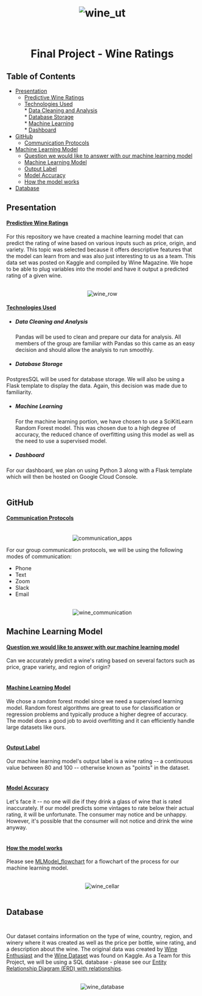 <div align="center">
  
  # ![wine_ut](wine_ut.png)<br><br> 
  
</div>
<div align="center">

# Final Project - Wine Ratings
</div>
                          

## Table of Contents
* [Presentation](#Presentation)<br>
    * [Predictive Wine Ratings](#Predictive-Wine-Ratings)<br>
    * [Technologies Used](#Technologies-Used)<br>
          *  [Data Cleaning and Analysis](#Data-Cleaning-And-Analysis)<br>
          *  [Database Storage](#Database-Storage)<br>
          *  [Machine Learning](#Machine-Learning)<br>
          *  [Dashboard](#Dashboard)<br>
* [GitHub](#GitHub)<br>
    * [Communication Protocols](#Communication-Protocols)<br>
* [Machine Learning Model](#Machine-Learning-Model)<br>
    * [Question we would like to answer with our machine learning model](#Question-we-would-like-to-answer-with-our-machine-learning-model)<br>
    * [Machine Learning Model](#Machine-Learning-Model)<br>
    * [Output Label](#Output-Label)<br>
    * [Model Accuracy](#Model-Accuracy)<br>
    * [How the model works](#How-the-model-works)<br>
* [Database](#Database)

## Presentation

#### <ins><b>Predictive Wine Ratings</ins></b><br> ####
For this repository we have created a machine learning model that can predict the rating of wine based on various inputs such as price, origin, and variety. This topic was selected because it offers descriptive features that the model can learn from and was also just interesting to us as a team. This data set was posted on Kaggle and compiled by Wine Magazine. We hope to be able to plug variables into the model and have it output a predicted rating of a given wine.<br><br>

<div align="center">
  
  ![wine_row](wine_row.png)
  
</div>

#### <ins><b>Technologies Used</ins></b><br> ####

* ##### <b>Data Cleaning and Analysis</b><br> #####
  Pandas will be used to clean and prepare our data for analysis. All members of the group are familiar with Pandas so this came as an easy decision and should allow the   analysis to run smoothly.<br>
* ##### <b>Database Storage</b><br> #####
PostgresSQL will be used for database storage. We will also be using a Flask template to display the data. Again, this decision was made due to familiarity.<br>
* ##### <b>Machine Learning</b><br> #####
  For the machine learning portion, we have chosen to use a SciKitLearn Random Forest model. This was chosen due to a high degree of accuracy, the reduced chance of overfitting using this model as well as the need to use a supervised model.<br>
* ##### <b>Dashboard</b><br> #####
 For our dashboard, we plan on using Python 3 along with a Flask template which will then be hosted on Google Cloud Console.<br><br>



## GitHub
#### <ins><b>Communication Protocols</ins></b><br><br> ####
<div align="center">
  
![communication_apps](communication_apps.png)

 </div>


For our group communication protocols, we will be using the following modes of communication:<br>
* Phone<br>
* Text<br>
* Zoom<br>
* Slack<br>
* Email<br><br>
<div align="center">
  
![wine_communication](wine_communication.png)

</div>


## Machine Learning Model

#### <ins><b>Question we would like to answer with our machine learning model</ins></b><br> ####
Can we accurately predict a wine's rating based on several factors such as price, grape variety, and region of origin?<br><br>
#### <ins><b>Machine Learning Model</ins></b><br> ####
We chose a random forest model since we need a supervised learning model. Random forest algorithms are great to use for classification or regression problems and typically produce a higher degree of accuracy. The model does a good job to avoid overfitting and it can efficiently handle large datasets like ours.<br><br>
#### <ins><b>Output Label</ins></b><br> ####
Our machine learning model's output label is a wine rating -- a continuous value between 80 and 100 -- otherwise known as "points" in the dataset.<br><br> 
#### <ins><b>Model Accuracy</ins></b><br> ####
Let's face it -- no one will die if they drink a glass of wine that is rated inaccurately. If our model predicts some vintages to rate below their actual rating, it will be unfortunate. The consumer may notice and be unhappy. However, it's possible that the consumer will not notice and drink the wine anyway.<br><br> 
#### <ins><b>How the model works</ins></b><br> ####
Please see [MLModel_flowchart](https://github.com/whitneyshine/austin_project/blob/main/MLModel_flowchart.png) for a flowchart of the process for our machine learning model.<br><br>
<div align="center">
  
![wine_cellar](wine_cellar.png)<br><br>

</div>



## Database<br><br>

Our dataset contains information on the type of wine, country, region, and winery where it was created as well as the price per bottle, wine rating, and a description about the wine.  The original data was created by [Wine Enthusiast](https://www.winemag.com/ratings/?utm_source=wineenthusiast.com&utm_medium=affiliate&utm_content=topnav) and the [Wine Dataset](https://www.kaggle.com/zynicide/wine-reviews) was found on Kaggle.  As a Team for this Project, we will be using a SQL database - please see our [Entity Relationship Diagram (ERD) with relationships](https://github.com/whitneyshine/austin_project/blob/main/QuickDBD-Winemag_data.png).
<br><br>
<div align="center">
  
![wine_database](wine_database.png)

</div>


